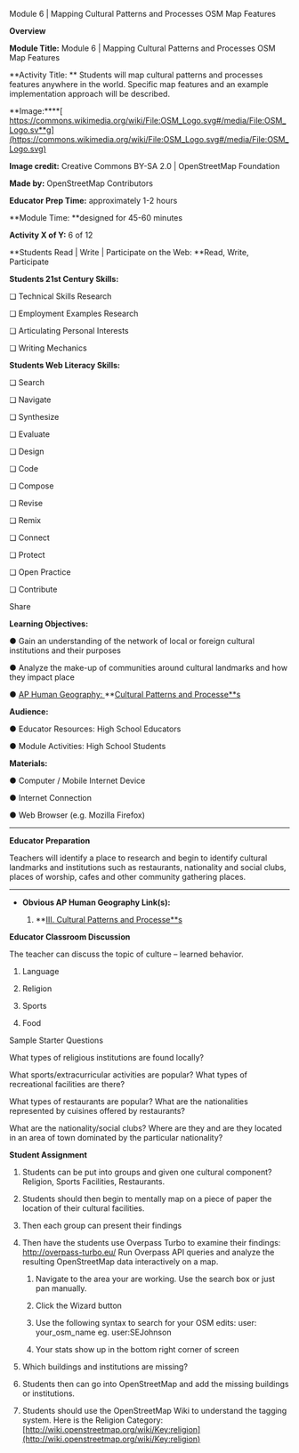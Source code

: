 Module 6 | Mapping Cultural Patterns and Processes OSM Map Features

**Overview**

**Module Title:** Module 6 | Mapping Cultural Patterns and Processes OSM Map Features

**Activity Title: ** Students will map cultural patterns and processes features anywhere in the world. Specific map features and an example implementation approach will be described.

**Image:****[ https://commons.wikimedia.org/wiki/File:OSM_Logo.svg#/media/File:OSM_Logo.sv**g](https://commons.wikimedia.org/wiki/File:OSM_Logo.svg#/media/File:OSM_Logo.svg)

**Image credit:** Creative Commons BY-SA 2.0 | OpenStreetMap Foundation

**Made by:** OpenStreetMap Contributors

**Educator Prep Time:** approximately 1-2 hours

**Module Time: **designed for 45-60 minutes

**Activity X of Y:** 6 of 12

**Students Read | Write | Participate on the Web: **Read, Write, Participate

**Students 21st Century Skills:**

❏      Technical Skills Research

❏      Employment Examples Research

❏      Articulating Personal Interests

❏      Writing Mechanics

**Students Web Literacy Skills:**

❏      Search

❏      Navigate

❏      Synthesize

❏      Evaluate

❏      Design

❏      Code

❏      Compose

❏      Revise

❏      Remix

❏      Connect

❏      Protect

❏      Open Practice

❏      Contribute

Share

**Learning Objectives:**

●       Gain an understanding of the network of local or foreign cultural institutions and their purposes

●      Analyze the make-up of communities around cultural landmarks and how they impact place

●      [ AP Human Geography: ](https://apstudent.collegeboard.org/apcourse/ap-human-geography/course-details)**[Cultural Patterns and Processe**s](https://apstudent.collegeboard.org/apcourse/ap-human-geography/course-details)

**Audience:**

●       Educator Resources: High School Educators

●       Module Activities: High School Students

**Materials:**

●       Computer / Mobile Internet Device

●       Internet Connection

●       Web Browser (e.g. Mozilla Firefox)

* * *


**Educator Preparation**

Teachers will identify a place to research and begin to identify cultural landmarks and institutions such as restaurants, nationality and social clubs, places of worship, cafes and other community gathering places.

* * *


* **Obvious AP Human Geography Link(s):** 

    1. **[III. Cultural Patterns and Processe**s](https://apstudent.collegeboard.org/apcourse/ap-human-geography/course-details)

**Educator Classroom Discussion**

The teacher can discuss the topic of culture – learned behavior.  

1. Language

2. Religion

3. Sports

4. Food

Sample Starter Questions

What types of religious institutions are found locally? 

What sports/extracurricular activities are popular?  What types of recreational facilities are there?

What types of restaurants are popular?  What are the nationalities represented by cuisines offered by restaurants?

What are the nationality/social clubs?  Where are they and are they located in an area of town dominated by the particular nationality?

**Student Assignment**

1. Students can be put into groups and given one cultural component?  Religion, Sports Facilities, Restaurants. 

2. Students should then begin to mentally map on a piece of paper the location of their cultural facilities.

3. Then each group can present their findings 

4. Then have the students use Overpass Turbo to examine their findings: [http:/](http://overpass-turbo.eu/)[/overpass-turbo.eu/](http://overpass-turbo.eu/) Run Overpass API queries and analyze the resulting OpenStreetMap data interactively on a map.

    1. Navigate to the area your are working. Use the search box or just pan manually.

    2. Click the Wizard button

    3. Use the following syntax to search for your OSM edits:user: your_osm_name eg. user:SEJohnson

    4. Your stats show up in the bottom right corner of screen

5. Which buildings and institutions are missing?

6. Students then can go into OpenStreetMap and add the missing buildings or institutions.

7. Students should use the OpenStreetMap Wiki to understand the tagging system.  Here is the Religion Category: [http://wiki.openstreetmap.org/wiki/Key:religion](http://wiki.openstreetmap.org/wiki/Key:religion)

